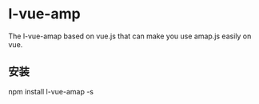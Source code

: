 # l-vue-amp
The l-vue-amap based on vue.js that can make you use amap.js easily on vue.

## 安装
  npm install l-vue-amap -s
